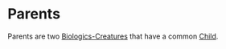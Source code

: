 # Parents

Parents are two [Biologics-Creatures](40000016.md) that have a common [Child](40000034.md).
